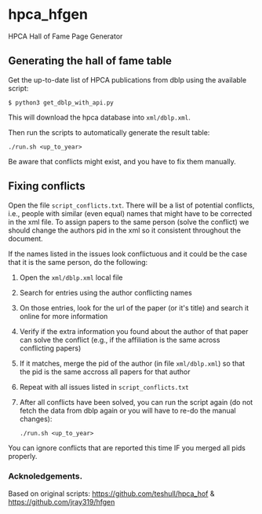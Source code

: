 # hpca_hfgen
HPCA Hall of Fame Page Generator

## Generating the hall of fame table

Get the up-to-date list of HPCA publications from dblp using the available script:

```$ python3 get_dblp_with_api.py```

This will download the hpca database into `xml/dblp.xml`.


Then run the scripts to automatically generate the result table:

```./run.sh <up_to_year>```

Be aware that conflicts might exist, and you have to fix them manually.

## Fixing conflicts

Open the file `script_conflicts.txt`.
There will be a list of potential conflicts, i.e., people with similar (even equal) names that might have to be corrected in the xml file.
To assign papers to the same person (solve the conflict) we should change the authors pid in the xml so it consistent throughout the document.


If the names listed in the issues look conflictuous and it could be the case that it is the same person, do the following:

 1) Open the `xml/dblp.xml` local file
 2) Search for entries using the author conflicting names
 3) On those entries, look for the url of the paper (or it's title) and search it online for more information
 4) Verify if the extra information you found about the author of that paper can solve the conflict (e.g., if the affiliation is the same across conflicting papers)
 5) If it matches, merge the pid of the author (in file `xml/dblp.xml`) so that the pid is the same accross all papers for that author
 6) Repeat with all issues listed in `script_conflicts.txt`
 8) After all conflicts have been solved, you can run the script again (do not fetch the data from dblp again or you will have to re-do the manual changes):

    ```./run.sh <up_to_year>```

You can ignore conflicts that are reported this time IF you merged all pids properly.


### Acknoledgements.
Based on original scripts:
https://github.com/teshull/hpca_hof & https://github.com/jray319/hfgen
